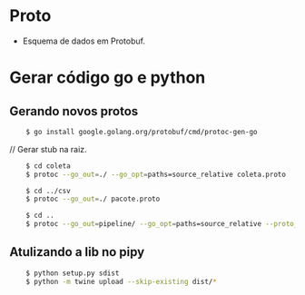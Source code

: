 # Proto
- Esquema de dados em Protobuf.

# Gerar código go e python

## Gerando novos protos

```sh
    $ go install google.golang.org/protobuf/cmd/protoc-gen-go
```
// Gerar stub na raiz.
```sh
    $ cd coleta
    $ protoc --go_out=./ --go_opt=paths=source_relative coleta.proto
```

```sh
    $ cd ../csv
    $ protoc --go_out=./ pacote.proto
```

```sh
    $ cd ..
    $ protoc --go_out=pipeline/ --go_opt=paths=source_relative --proto_path=coleta --proto_path=pipeline pipeline/pipeline.proto
```

## Atulizando a lib no pipy

```sh
    $ python setup.py sdist
    $ python -m twine upload --skip-existing dist/*
```